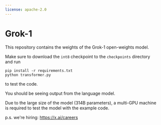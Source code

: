 ```yaml
---
license: apache-2.0
---
```

# Grok-1

This repository contains the weights of the Grok-1 open-weights model.

Make sure to download the `int8` checkpoint to the `checkpoints` directory and run

```shell
pip install -r requirements.txt
python transformer.py
```

to test the code.

You should be seeing output from the language model.

Due to the large size of the model (314B parameters), a multi-GPU machine is required to test the model with the example code.

p.s. we're hiring: https://x.ai/careers
